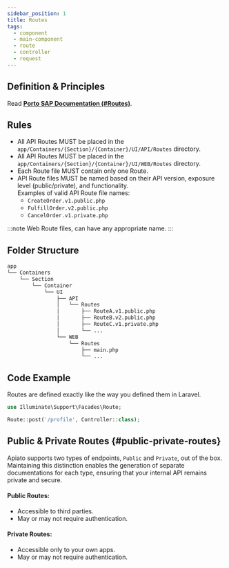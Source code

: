 ```yaml
---
sidebar_position: 1
title: Routes
tags:
  - component
  - main-component
  - route
  - controller
  - request
---
```


## Definition & Principles

Read [**Porto SAP Documentation (#Routes)**](https://github.com/Mahmoudz/Porto#definitions--principles).

## Rules

- All API Routes MUST be placed in the `app/Containers/{Section}/{Container}/UI/API/Routes` directory.
- All API Routes MUST be placed in the `app/Containers/{Section}/{Container}/UI/WEB/Routes` directory.
- Each Route file MUST contain only one Route.
- API Route files MUST be named based on their API version, exposure level (public/private), and functionality.  
  Examples of valid API Route file names:
  - `CreateOrder.v1.public.php`
  - `FulfillOrder.v2.public.php`
  - `CancelOrder.v1.private.php`

:::note
Web Route files, can have any appropriate name.
:::

## Folder Structure

```markdown
app
└── Containers
    └── Section
        └── Container
            └── UI
                ├── API
                │   └── Routes
                │       ├── RouteA.v1.public.php
                │       ├── RouteB.v2.public.php
                │       ├── RouteC.v1.private.php
                │       └── ...
                └── WEB
                    └── Routes
                        ├── main.php
                        └── ...
```

## Code Example

Routes are defined exactly like the way you defined them in Laravel.

```php
use Illuminate\Support\Facades\Route;

Route::post('/profile', Controller::class);
```

## Public & Private Routes {#public-private-routes}

Apiato supports two types of endpoints, `Public` and `Private`, out of the box.
Maintaining this distinction enables the generation of separate documentations for each type,
ensuring that your internal API remains private and secure.

#### Public Routes:
- Accessible to third parties.
- May or may not require authentication.

#### Private Routes:
- Accessible only to your own apps.
- May or may not require authentication.
